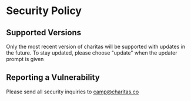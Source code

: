 # Security Policy

## Supported Versions

Only the most recent version of charitas will be supported with updates in the future. To stay updated, please choose "update" when the updater prompt is given

## Reporting a Vulnerability

Please send all security inquiries to camp@charitas.co
